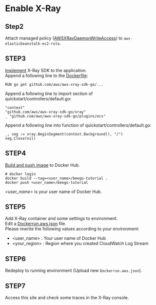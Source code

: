 # Enable X-Ray

## Step2
Attach managed policy ([AWSXRayDaemonWriteAccess](https://docs.aws.amazon.com/xray/latest/devguide/xray-permissions.html#xray-permissions-managedpolicies)) to `aws-elasticbeanstalk-ec2-role`.

## STEP3
[Implement](https://github.com/aws/aws-xray-sdk-go#quick-start) X-Ray SDK to the application.  
Append a following line to the [Dockerfile](../../Dockerfile):

```
RUN go get github.com/aws/aws-xray-sdk-go/...
```

Append a following line to import section of quickstart/controllers/default.go:

```
"context"
"github.com/aws/aws-xray-sdk-go/xray"
_ "github.com/aws/aws-xray-sdk-go/plugins/ecs"
```

Append a following line into function of quickstart/controllers/default.go:

```
_, seg := xray.BeginSegment(context.Background(), "/")
seg.Close(nil)
```


## STEP4

[Build and push image](https://qiita.com/moru3/items/32931813db81d891effb) to Docker Hub.

```
# docker login
docker build --tag=<user_name>/beego-tutorial .
docker push <user_name>/beego-tutorial
```

*<user_name>* is your user name of Docker Hub.

## STEP5
Add X-Ray container and some settings to environment.  
Edit a [Dockerrun.aws.json](Dockerrun.aws.json) file.  
Please rewrite the following values according to your environment:
- <user_name> : Your user name of Docker Hub
- <your_region> : Region where you created CloudWatch Log Stream


## STEP6
Redeploy to running environment (Upload new `Dockerrun.aws.json`).


## STEP7
Access this site and check some traces in the X-Ray console.
